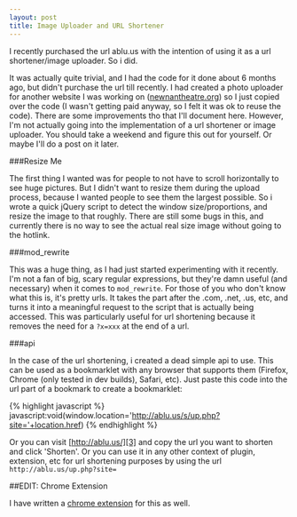 ```yaml
---
layout: post
title: Image Uploader and URL Shortener
---
```

I recently purchased the url ablu.us with the intention of using it as a url shortener/image uploader. So i did.

It was actually quite trivial, and I had the code for it done about 6 months ago, but didn't purchase the url till recently. I had created a photo uploader for another website I was working on ([newnantheatre.org][1]) so I just copied over the code (I wasn't getting paid anyway, so I felt it was ok to reuse the code). There are some improvements tho that I'll document here. However, I'm not actually going into the implementation of a url shortener or image uploader. You should take a weekend and figure this out for yourself. Or maybe I'll do a post on it later.

###Resize Me

The first thing I wanted was for people to not have to scroll horizontally to see huge pictures. But I didn't want to resize them during the upload process, because I wanted people to see them the largest possible. So i wrote a quick jQuery script to detect the window size/proportions, and resize the image to that roughly. There are still some bugs in this, and currently there is no way to see the actual real size image without going to the hotlink.

###mod_rewrite

This was a huge thing, as I had just started experimenting with it recently. I'm not a fan of big, scary regular expressions, but they're damn useful (and necessary) when it comes to `mod_rewrite`. For those of you who don't know what this is, it's pretty urls. It takes the part after the .com, .net, .us, etc, and turns it into a meaningful request to the script that is actually being accessed. This was particularly useful for url shortening because it removes the need for a `?x=xxx` at the end of a url.

###api

In the case of the url shortening, i created a dead simple api to use. This can be used as a bookmarklet with any browser that supports them (Firefox, Chrome (only tested in dev builds), Safari, etc). Just paste this code into the url part of a bookmark to create a bookmarklet:

{% highlight javascript %}
javascript:void(window.location='http://ablu.us/s/up.php?site='+location.href)
{% endhighlight %}

Or you can visit [http://ablu.us/][3] and copy the url you want to shorten and click 'Shorten'. Or you can use it in any other context of plugin, extension, etc for url shortening purposes by using the url `http://ablu.us/up.php?site=`

##EDIT: Chrome Extension

I have written a [chrome extension][2] for this as well.

[1]: http://newnantheatre.org
[2]: http://andrebluehs.net/blog/2010/02/ablu-us-and-chrome-extensions/
[3]: http://ablu.us
